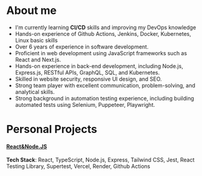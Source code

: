 # About me
- I'm currently learning **CI/CD** skills and improving my DevOps knowledge
- Hands-on experience of Github Actions, Jenkins, Docker, Kubernetes, Linux basic skills
- Over 6 years of experience in software development.
- Proficient in web development using JavaScript frameworks such as React and Next.js.
- Hands-on experience in back-end development, including Node.js, Express.js, RESTful APIs, GraphQL, SQL, and Kubernetes.
- Skilled in website security, responsive UI design, and SEO.
- Strong team player with excellent communication, problem-solving, and analytical skills.
- Strong background in automation testing experience, including building automated tests using Selenium, Puppeteer, Playwright.
# Personal Projects
#### [React&Node.JS](https://github.com/WeinaL/capital-quiz-app)
**Tech Stack**: React, TypeScript, Node.js, Express, Tailwind CSS, Jest, React Testing Library, Supertest, Vercel, Render, Github Actions
